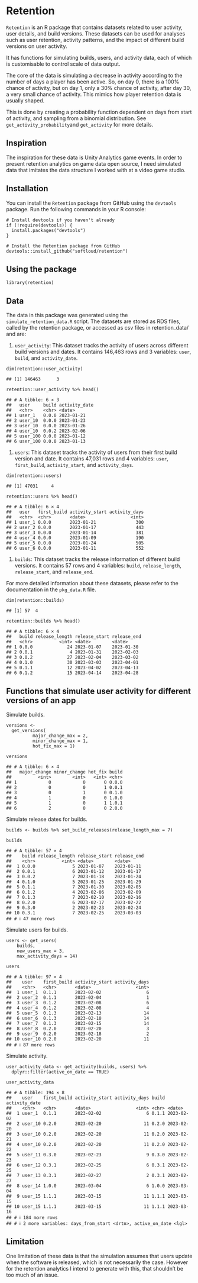 # Retention

`Retention` is an R package that contains datasets related to user
activity, user details, and build versions. These datasets can be used
for analyses such as user retention, activity patterns, and the impact
of different build versions on user activity.

It has functions for simulating builds, users, and activity data, each
of which is customisable to control scale of data output.

The core of the data is simulating a decrease in activity according to
the number of days a player has been active. So, on day 0, there is a
100% chance of activity, but on day 1, only a 30% chance of activity,
after day 30, a very small chance of activity. This mimics how player
retention data is usually shaped.

This is done by creating a probability function dependent on days from
start of activity, and sampling from a binomial distribution. See
`get_activity_probability`and `get_activity` for more details.

## Inspiration

The inspiration for these data is Unity Analytics game events. In order
to present retention analytics on game data open source, I need
simulated data that imitates the data structure I worked with at a video
game studio.

## Installation

You can install the `Retention` package from GitHub using the `devtools`
package. Run the following commands in your R console:

    # Install devtools if you haven't already
    if (!require(devtools)) {
      install.packages("devtools")
    }

    # Install the Retention package from GitHub
    devtools::install_github("softloud/retention")

## Using the package

    library(retention)

## Data

The data in this package was generated using the
`simulate_retention_data.R` script. The datasets are stored as RDS
files, called by the retention package, or accessed as csv files in
retention\_data/ and are:

1.  `user_activity`: This dataset tracks the activity of users across
    different build versions and dates. It contains 146,463 rows and 3
    variables: `user`, `build`, and `activity_date`.

<!-- -->

    dim(retention::user_activity)

    ## [1] 146463      3

    retention::user_activity %>% head()

    ## # A tibble: 6 × 3
    ##   user     build activity_date
    ##   <chr>    <chr> <date>       
    ## 1 user_1   0.0.0 2023-01-21   
    ## 2 user_10  0.0.0 2023-01-23   
    ## 3 user_10  0.0.0 2023-01-26   
    ## 4 user_10  0.0.2 2023-02-06   
    ## 5 user_100 0.0.0 2023-01-12   
    ## 6 user_100 0.0.0 2023-01-13

1.  `users`: This dataset tracks the activity of users from their first
    build version and date. It contains 47,031 rows and 4 variables:
    `user`, `first_build`, `activity_start`, and `activity_days`.

<!-- -->

    dim(retention::users)

    ## [1] 47031     4

    retention::users %>% head()

    ## # A tibble: 6 × 4
    ##   user   first_build activity_start activity_days
    ##   <chr>  <chr>       <date>                 <int>
    ## 1 user_1 0.0.0       2023-01-21               300
    ## 2 user_2 0.0.0       2023-01-17               443
    ## 3 user_3 0.0.0       2023-01-14               381
    ## 4 user_4 0.0.0       2023-01-09               190
    ## 5 user_5 0.0.0       2023-01-24               505
    ## 6 user_6 0.0.0       2023-01-11               552

1.  `builds`: This dataset tracks the release information of different
    build versions. It contains 57 rows and 4 variables: `build`,
    `release_length`, `release_start`, and `release_end`.

For more detailed information about these datasets, please refer to the
documentation in the `pkg_data.R` file.

    dim(retention::builds)

    ## [1] 57  4

    retention::builds %>% head()

    ## # A tibble: 6 × 4
    ##   build release_length release_start release_end
    ##   <chr>          <int> <date>        <date>     
    ## 1 0.0.0             24 2023-01-07    2023-01-30 
    ## 2 0.0.1              4 2023-01-31    2023-02-03 
    ## 3 0.0.2             27 2023-02-04    2023-03-02 
    ## 4 0.1.0             30 2023-03-03    2023-04-01 
    ## 5 0.1.1             12 2023-04-02    2023-04-13 
    ## 6 0.1.2             15 2023-04-14    2023-04-28

## Functions that simulate user activity for different versions of an app

Simulate builds.

    versions <- 
      get_versions(
              major_change_max = 2, 
              minor_change_max = 1, 
              hot_fix_max = 1) 

    versions

    ## # A tibble: 6 × 4
    ##   major_change minor_change hot_fix build
    ##          <int>        <int>   <int> <chr>
    ## 1            0            0       0 0.0.0
    ## 2            0            0       1 0.0.1
    ## 3            0            1       0 0.1.0
    ## 4            1            0       0 1.0.0
    ## 5            1            0       1 1.0.1
    ## 6            2            0       0 2.0.0

Simulate release dates for builds.

    builds <- builds %>% set_build_releases(release_length_max = 7)

    builds

    ## # A tibble: 57 × 4
    ##    build release_length release_start release_end
    ##    <chr>          <int> <date>        <date>     
    ##  1 0.0.0              5 2023-01-07    2023-01-11 
    ##  2 0.0.1              6 2023-01-12    2023-01-17 
    ##  3 0.0.2              7 2023-01-18    2023-01-24 
    ##  4 0.1.0              5 2023-01-25    2023-01-29 
    ##  5 0.1.1              7 2023-01-30    2023-02-05 
    ##  6 0.1.2              4 2023-02-06    2023-02-09 
    ##  7 0.1.3              7 2023-02-10    2023-02-16 
    ##  8 0.2.0              6 2023-02-17    2023-02-22 
    ##  9 0.3.0              2 2023-02-23    2023-02-24 
    ## 10 0.3.1              7 2023-02-25    2023-03-03 
    ## # ℹ 47 more rows

Simulate users for builds.

    users <- get_users(
        builds, 
        new_users_max = 3, 
        max_activity_days = 14)

    users

    ## # A tibble: 97 × 4
    ##    user    first_build activity_start activity_days
    ##    <chr>   <chr>       <date>                 <int>
    ##  1 user_1  0.1.1       2023-02-02                 6
    ##  2 user_2  0.1.1       2023-02-04                 1
    ##  3 user_3  0.1.2       2023-02-08                 6
    ##  4 user_4  0.1.2       2023-02-08                 4
    ##  5 user_5  0.1.3       2023-02-13                14
    ##  6 user_6  0.1.3       2023-02-10                14
    ##  7 user_7  0.1.3       2023-02-15                14
    ##  8 user_8  0.2.0       2023-02-20                 3
    ##  9 user_9  0.2.0       2023-02-18                 2
    ## 10 user_10 0.2.0       2023-02-20                11
    ## # ℹ 87 more rows

Simulate activity.

    user_activity_data <- get_activity(builds, users) %>% 
      dplyr::filter(active_on_date == TRUE)

    user_activity_data

    ## # A tibble: 194 × 8
    ##    user    first_build activity_start activity_days build activity_date
    ##    <chr>   <chr>       <date>                 <int> <chr> <date>       
    ##  1 user_1  0.1.1       2023-02-02                 6 0.1.1 2023-02-02   
    ##  2 user_10 0.2.0       2023-02-20                11 0.2.0 2023-02-20   
    ##  3 user_10 0.2.0       2023-02-20                11 0.2.0 2023-02-21   
    ##  4 user_10 0.2.0       2023-02-20                11 0.2.0 2023-02-22   
    ##  5 user_11 0.3.0       2023-02-23                 9 0.3.0 2023-02-23   
    ##  6 user_12 0.3.1       2023-02-25                 6 0.3.1 2023-02-25   
    ##  7 user_13 0.3.1       2023-02-27                 2 0.3.1 2023-02-27   
    ##  8 user_14 1.0.0       2023-03-04                 6 1.0.0 2023-03-04   
    ##  9 user_15 1.1.1       2023-03-15                11 1.1.1 2023-03-15   
    ## 10 user_15 1.1.1       2023-03-15                11 1.1.1 2023-03-16   
    ## # ℹ 184 more rows
    ## # ℹ 2 more variables: days_from_start <drtn>, active_on_date <lgl>

## Limitation

One limitation of these data is that the simulation assumes that users
update when the software is released, which is not necessarily the case.
However for the retention analytics I intend to generate with this, that
shouldn’t be too much of an issue.
